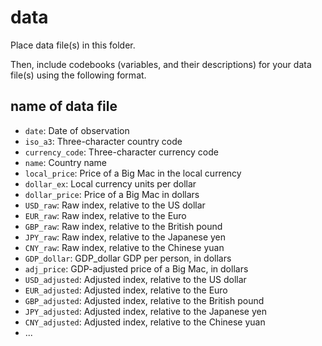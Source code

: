 # data

Place data file(s) in this folder.

Then, include codebooks (variables, and their descriptions) for your data file(s)
using the following format.

## name of data file

- `date`: Date of observation
- `iso_a3`: Three-character country code
- `currency_code`: Three-character currency code
- `name`: Country name
- `local_price`: Price of a Big Mac in the local currency
- `dollar_ex`: Local currency units per dollar
- `dollar_price`: Price of a Big Mac in dollars
- `USD_raw`: Raw index, relative to the US dollar
- `EUR_raw`: Raw index, relative to the Euro
- `GBP_raw`: Raw index, relative to the British pound
- `JPY_raw`: Raw index, relative to the Japanese yen
- `CNY_raw`: Raw index, relative to the Chinese yuan
- `GDP_dollar`: GDP_dollar	GDP per person, in dollars
- `adj_price`: GDP-adjusted price of a Big Mac, in dollars
- `USD_adjusted`: Adjusted index, relative to the US dollar
- `EUR_adjusted`: Adjusted index, relative to the Euro
- `GBP_adjusted`: Adjusted index, relative to the British pound
- `JPY_adjusted`: Adjusted index, relative to the Japanese yen
- `CNY_adjusted`: Adjusted index, relative to the Chinese yuan
- ...
